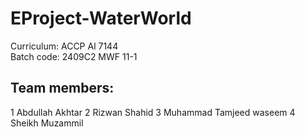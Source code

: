 # EProject-WaterWorld
Curriculum: ACCP Al 7144 <br>
Batch code: 2409C2 MWF 11-1 <br>

## Team members:

1 Abdullah Akhtar
2 Rizwan Shahid
3 Muhammad Tamjeed waseem
4 Sheikh Muzammil
